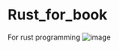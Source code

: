 # Rust_for_book
For rust programming
![image](https://user-images.githubusercontent.com/29735267/218372211-e3e1d162-3419-480a-af9f-f30b5d5970f9.png)

